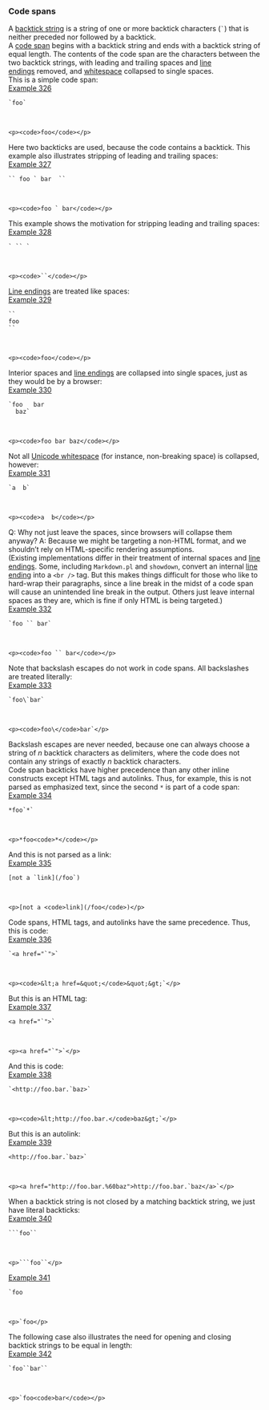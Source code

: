 ### Code spans

A [backtick string](https://github.github.com/gfm/#backtick-string) is a string of one or more backtick characters (`` ` ``) that is neither preceded nor followed by a backtick.  
A [code span](https://github.github.com/gfm/#code-span) begins with a backtick string and ends with a backtick string of equal length. The contents of the code span are the characters between the two backtick strings, with leading and trailing spaces and [line endings](https://github.github.com/gfm/#line-ending) removed, and [whitespace](https://github.github.com/gfm/#whitespace) collapsed to single spaces.  
This is a simple code span:  
[Example 326](https://github.github.com/gfm/#example-326)  

    `foo`

   

    <p><code>foo</code></p>

Here two backticks are used, because the code contains a backtick. This example also illustrates stripping of leading and trailing spaces:  
[Example 327](https://github.github.com/gfm/#example-327)  

    `` foo ` bar  ``

   

    <p><code>foo ` bar</code></p>

This example shows the motivation for stripping leading and trailing spaces:  
[Example 328](https://github.github.com/gfm/#example-328)  

    ` `` `

   

    <p><code>``</code></p>

[Line endings](https://github.github.com/gfm/#line-ending) are treated like spaces:  
[Example 329](https://github.github.com/gfm/#example-329)  

    ``
    foo
    ``

   

    <p><code>foo</code></p>

Interior spaces and [line endings](https://github.github.com/gfm/#line-ending) are collapsed into single spaces, just as they would be by a browser:  
[Example 330](https://github.github.com/gfm/#example-330)  

    `foo   bar
      baz`

   

    <p><code>foo bar baz</code></p>

Not all [Unicode whitespace](https://github.github.com/gfm/#unicode-whitespace) (for instance, non-breaking space) is collapsed, however:  
[Example 331](https://github.github.com/gfm/#example-331)  

    `a  b`

   

    <p><code>a  b</code></p>

Q: Why not just leave the spaces, since browsers will collapse them anyway? A: Because we might be targeting a non-HTML format, and we shouldn’t rely on HTML-specific rendering assumptions.  
(Existing implementations differ in their treatment of internal spaces and [line endings](https://github.github.com/gfm/#line-ending). Some, including `Markdown.pl` and `showdown`, convert an internal [line ending](https://github.github.com/gfm/#line-ending) into a `<br />` tag. But this makes things difficult for those who like to hard-wrap their paragraphs, since a line break in the midst of a code span will cause an unintended line break in the output. Others just leave internal spaces as they are, which is fine if only HTML is being targeted.)  
[Example 332](https://github.github.com/gfm/#example-332)  

    `foo `` bar`

   

    <p><code>foo `` bar</code></p>

Note that backslash escapes do not work in code spans. All backslashes are treated literally:  
[Example 333](https://github.github.com/gfm/#example-333)  

    `foo\`bar`

   

    <p><code>foo\</code>bar`</p>

Backslash escapes are never needed, because one can always choose a string of _n_ backtick characters as delimiters, where the code does not contain any strings of exactly _n_ backtick characters.  
Code span backticks have higher precedence than any other inline constructs except HTML tags and autolinks. Thus, for example, this is not parsed as emphasized text, since the second `*` is part of a code span:  
[Example 334](https://github.github.com/gfm/#example-334)  

    *foo`*`

   

    <p>*foo<code>*</code></p>

And this is not parsed as a link:  
[Example 335](https://github.github.com/gfm/#example-335)  

    [not a `link](/foo`)

   

    <p>[not a <code>link](/foo</code>)</p>

Code spans, HTML tags, and autolinks have the same precedence. Thus, this is code:  
[Example 336](https://github.github.com/gfm/#example-336)  

    `<a href="`">`

   

    <p><code>&lt;a href=&quot;</code>&quot;&gt;`</p>

But this is an HTML tag:  
[Example 337](https://github.github.com/gfm/#example-337)  

    <a href="`">`

   

    <p><a href="`">`</p>

And this is code:  
[Example 338](https://github.github.com/gfm/#example-338)  

    `<http://foo.bar.`baz>`

   

    <p><code>&lt;http://foo.bar.</code>baz&gt;`</p>

But this is an autolink:  
[Example 339](https://github.github.com/gfm/#example-339)  

    <http://foo.bar.`baz>`

   

    <p><a href="http://foo.bar.%60baz">http://foo.bar.`baz</a>`</p>

When a backtick string is not closed by a matching backtick string, we just have literal backticks:  
[Example 340](https://github.github.com/gfm/#example-340)  

    ```foo``

   

    <p>```foo``</p>

[Example 341](https://github.github.com/gfm/#example-341)  

    `foo

   

    <p>`foo</p>

The following case also illustrates the need for opening and closing backtick strings to be equal in length:  
[Example 342](https://github.github.com/gfm/#example-342)  

    `foo``bar``

   

    <p>`foo<code>bar</code></p>
